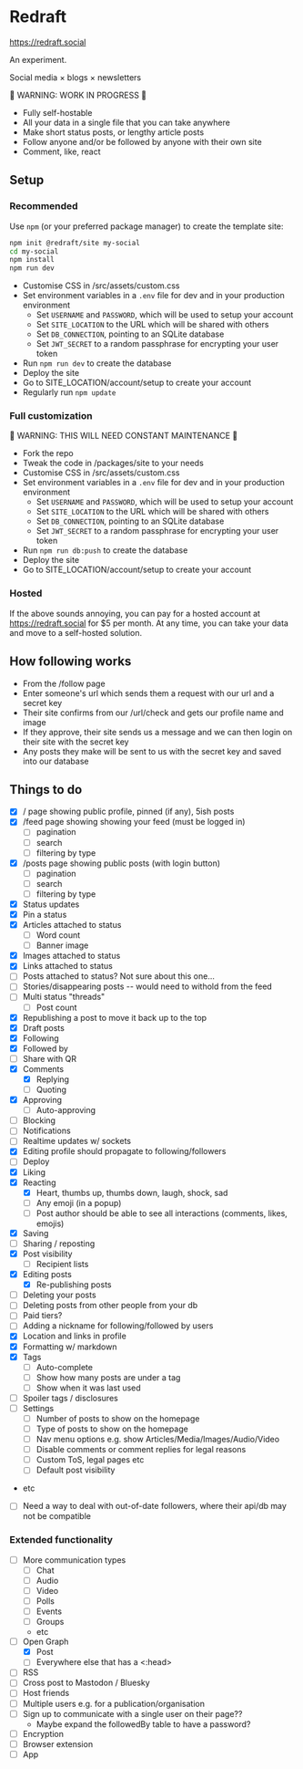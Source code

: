 # Redraft

https://redraft.social

An experiment.

Social media × blogs × newsletters

🚧 WARNING: WORK IN PROGRESS 🚧

- Fully self-hostable
- All your data in a single file that you can take anywhere
- Make short status posts, or lengthy article posts
- Follow anyone and/or be followed by anyone with their own site
- Comment, like, react

## Setup

### Recommended

Use `npm` (or your preferred package manager) to create the template site:

```bash
npm init @redraft/site my-social
cd my-social
npm install
npm run dev
```

- Customise CSS in /src/assets/custom.css
- Set environment variables in a `.env` file for dev and in your production environment
  - Set `USERNAME` and `PASSWORD`, which will be used to setup your account
  - Set `SITE_LOCATION` to the URL which will be shared with others
  - Set `DB_CONNECTION`, pointing to an SQLite database
  - Set `JWT_SECRET` to a random passphrase for encrypting your user token
- Run `npm run dev` to create the database
- Deploy the site
- Go to SITE_LOCATION/account/setup to create your account
- Regularly run `npm update`

### Full customization

🚧 WARNING: THIS WILL NEED CONSTANT MAINTENANCE 🚧

- Fork the repo
- Tweak the code in /packages/site to your needs
- Customise CSS in /src/assets/custom.css
- Set environment variables in a `.env` file for dev and in your production environment
  - Set `USERNAME` and `PASSWORD`, which will be used to setup your account
  - Set `SITE_LOCATION` to the URL which will be shared with others
  - Set `DB_CONNECTION`, pointing to an SQLite database
  - Set `JWT_SECRET` to a random passphrase for encrypting your user token
- Run `npm run db:push` to create the database
- Deploy the site
- Go to SITE_LOCATION/account/setup to create your account

### Hosted

If the above sounds annoying, you can pay for a hosted account at https://redraft.social for $5 per month. At any time, you can take your data and move to a self-hosted solution.

## How following works

- From the /follow page
- Enter someone's url which sends them a request with our url and a secret key
- Their site confirms from our /url/check and gets our profile name and image
- If they approve, their site sends us a message and we can then login on their site with the secret key
- Any posts they make will be sent to us with the secret key and saved into our database

## Things to do

- [x] / page showing public profile, pinned (if any), 5ish posts
- [x] /feed page showing showing your feed (must be logged in)
  - [ ] pagination
  - [ ] search
  - [ ] filtering by type
- [x] /posts page showing public posts (with login button)
  - [ ] pagination
  - [ ] search
  - [ ] filtering by type
- [x] Status updates
- [x] Pin a status
- [x] Articles attached to status
  - [ ] Word count
  - [ ] Banner image
- [x] Images attached to status
- [x] Links attached to status
- [ ] Posts attached to status? Not sure about this one...
- [ ] Stories/disappearing posts -- would need to withold from the feed
- [ ] Multi status "threads"
  - [ ] Post count
- [x] Republishing a post to move it back up to the top
- [x] Draft posts
- [x] Following
- [x] Followed by
- [ ] Share with QR
- [x] Comments
  - [x] Replying
  - [ ] Quoting
- [x] Approving
  - [ ] Auto-approving
- [ ] Blocking
- [ ] Notifications
- [ ] Realtime updates w/ sockets
- [x] Editing profile should propagate to following/followers
- [ ] Deploy
- [x] Liking
- [x] Reacting
  - [x] Heart, thumbs up, thumbs down, laugh, shock, sad
  - [ ] Any emoji (in a popup)
  - [ ] Post author should be able to see all interactions (comments, likes, emojis)
- [x] Saving
- [ ] Sharing / reposting
- [x] Post visibility
  - [ ] Recipient lists
- [x] Editing posts
  - [x] Re-publishing posts
- [ ] Deleting your posts
- [ ] Deleting posts from other people from your db
- [ ] Paid tiers?
- [ ] Adding a nickname for following/followed by users
- [x] Location and links in profile
- [x] Formatting w/ markdown
- [x] Tags
  - [ ] Auto-complete
  - [ ] Show how many posts are under a tag
  - [ ] Show when it was last used
- [ ] Spoiler tags / disclosures
- [ ] Settings
  - [ ] Number of posts to show on the homepage
  - [ ] Type of posts to show on the homepage
  - [ ] Nav menu options e.g. show Articles/Media/Images/Audio/Video
  - [ ] Disable comments or comment replies for legal reasons
  - [ ] Custom ToS, legal pages etc
  - [ ] Default post visibility
- etc
- [ ] Need a way to deal with out-of-date followers, where their api/db may not be compatible

### Extended functionality

- [ ] More communication types
  - [ ] Chat
  - [ ] Audio
  - [ ] Video
  - [ ] Polls
  - [ ] Events
  - [ ] Groups
  - etc
- [ ] Open Graph
  - [x] Post
  - [ ] Everywhere else that has a <:head>
- [ ] RSS
- [ ] Cross post to Mastodon / Bluesky
- [ ] Host friends
- [ ] Multiple users e.g. for a publication/organisation
- [ ] Sign up to communicate with a single user on their page??
  - Maybe expand the followedBy table to have a password?
- [ ] Encryption
- [ ] Browser extension
- [ ] App
